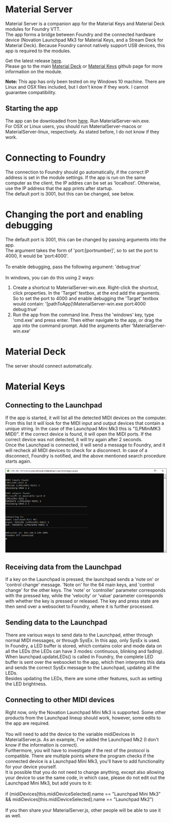 # Material Server
Material Server is a companion app for the Material Keys and Material Deck modules for Foundry VTT.<br>
The app forms a bridge between Foundry and the connected hardware device (Novation Launchpad Mk3 for Material Keys, and a Stream Deck for Material Deck). Because Foundry cannot natively support USB devices, this app is required to the modules.<br>

Get the latest release <a href="https://github.com/CDeenen/MaterialServer/releases">here</a>.<br>
Please go to the main <a href="https://github.com/CDeenen/MaterialDeck">Material Deck</a> or <a href="https://github.com/CDeenen/MaterialKeys">Material Keys</a> github page for more information on the module.

<b>Note: </b>This app has only been tested on my Windows 10 machine. There are Linux and OSX files included, but I don't know if they work. I cannot guarantee compatibility.

## Starting the app
The app can be downloaded from <a href="https://github.com/CDeenen/MaterialServer/releases">here</a>. Run MaterialServer-win.exe.<br>
For OSX or Linux users, you should run MaterialServer-macos or MaterialServer-linux, respectively. As stated before, I do not know if they work.

# Connecting to Foundry
The connection to Foundry should go automatically, if the correct IP address is set in the module settings. If the app is run on the same computer as the client, the IP addres can be set as 'localhost'. Otherwise, use the IP address that the app prints after startup.<br>
The default port is 3001, but this can be changed, see below.

# Changing the port and enabling debugging
The default port is 3001, this can be changed by passing arguments into the app.<br>
The argument takes the form of 'port:[portnumber]', so to set the port to 4000, it would be 'port:4000'.<br>
<br>
To enable debugging, pass the following argument: 'debug:true'<br>
<br>
In windows, you can do this using 2 ways:<br>
<ol>
<li>Create a shortcut to MaterialServer-win.exe. Right-click the shortcut, click properties. In the 'Target' textbox, at the end add the arguments. So to set the port to 4000 and enable debugging the 'Target' textbox would contain: '[pathToApp]\MaterialServer-win.exe port:4000 debug:true'</li>
<li>Run the app from the command line. Press the 'windows' key, type 'cmd.exe' and press enter. Then either navigate to the app, or drag the app into the command prompt. Add the arguments after 'MaterialServer-win.exe'</li>
</ol>

# Material Deck
The server should connect automatically. 

# Material Keys
## Connecting to the Launchpad
If the app is started, it will list all the detected MIDI devices on the computer. From this list it will look for the MIDI input and output devices that contain a unique string. In the case of the Launchpad Mini Mk3 this is "(LPMiniMK3 MIDI)". If the correct device is found, it will open the MIDI ports. If the correct device was not detected, it will try again after 2 seconds.<br>
Once the Launchpad is connected, it will send a message to Foundry, and it will recheck all MIDI devices to check for a disconnect. In case of a disconnect, Foundry is notified, and the above mentioned search procedure starts again.

<img src="https://github.com/CDeenen/MaterialServer/blob/master/src/img/App.png" width="1000">

## Receiving data from the Launchpad
If a key on the Launchpad is pressed, the launchpad sends a 'note on' or 'control change' message. 'Note on' for the 64 main keys, and 'control change' for the other keys. The 'note' or 'controller' parameter corresponds with the pressed key, while the 'velocity' or 'value' parameter corresponds with whether the key is pressed or released. The key and press state are then send over a websocket to Foundry, where it is further processed.

## Sending data to the Launchpad
There are various ways to send data to the Launchpad, either through normal MIDI messages, or through SysEx. In this app, only SysEx is used.<br>
In Foundry, a LED buffer is stored, which contains color and mode data on all the LEDs (the LEDs can have 3 modes: continuous, blinking and fading). When launchpad.updateLEDs() is called in Foundry, the complete LED buffer is sent over the websocket to the app, which then interprets this data and sends the correct SysEx message to the Launchpad, updating all the LEDs.<br>
Besides updating the LEDs, there are some other features, such as setting the LED brightness.

## Connecting to other MIDI devices
Right now, only the Novation Launchpad Mini Mk3 is supported. Some other products from the Launchpad lineup should work, however, some edits to the app are required.<br>
<br>
You will need to add the device to the variable midiDevices in MaterialServer.js. As an example, I've added the Launchpad Mk2 (I don't know if the information is correct).<br>
Furthermore, you will have to investigate if the rest of the protocol is compatible. There are multiple points where the program checks if the connected device is a Launchpad Mini Mk3, you'll have to add functionality for your device yourself.<br>
It is possible that you do not need to change anything, except also allowing your device to use the same code, in which case, please do not edit out the Launchpad Mini Mk3, but add yours to it:<br>
<br>
if (midiDevices[this.midiDeviceSelected].name == "Launchpad Mini Mk3" && midiDevices[this.midiDeviceSelected].name == "Launchpad Mk2")<br>
<br>
 If you then share your MaterialServer.js, other people will be able to use it as well.<br>

